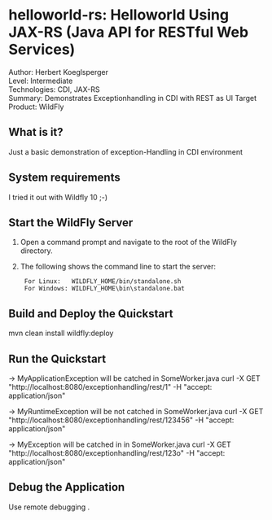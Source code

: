 helloworld-rs: Helloworld Using JAX-RS (Java API for RESTful Web Services)
==========================================================================
Author: Herbert Koeglsperger  
Level: Intermediate  
Technologies: CDI, JAX-RS  
Summary: Demonstrates Exceptionhandling in CDI with REST as UI
Target Product: WildFly  

What is it?
-----------
Just a basic demonstration of exception-Handling in CDI environment

System requirements
-------------------

I tried it out with Wildfly 10 ;-)


Start the WildFly Server
-------------------------

1. Open a command prompt and navigate to the root of the WildFly directory.
2. The following shows the command line to start the server:

        For Linux:   WILDFLY_HOME/bin/standalone.sh
        For Windows: WILDFLY_HOME\bin\standalone.bat

 
Build and Deploy the Quickstart
-------------------------

mvn clean install wildfly:deploy



Run the Quickstart
-------------------------------------

 -> MyApplicationException will be catched in SomeWorker.java
 curl -X GET "http://localhost:8080/exceptionhandling/rest/1" -H "accept: application/json"

 -> MyRuntimeException will be not catched in SomeWorker.java
curl -X GET "http://localhost:8080/exceptionhandling/rest/123456" -H "accept: application/json"

 -> MyException will be catched in in SomeWorker.java
curl -X GET "http://localhost:8080/exceptionhandling/rest/123o" -H "accept: application/json"


Debug the Application
------------------------------------

Use remote debugging .

